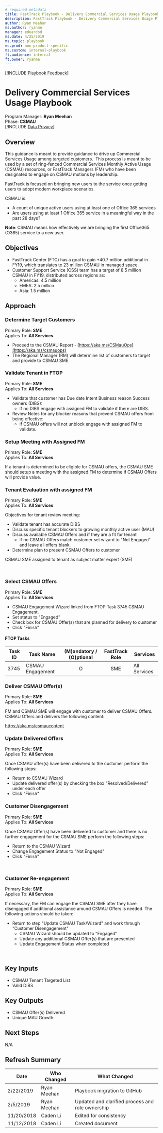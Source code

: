 ```yaml
---  
# required metadata  
title: FastTrack Playbook - Delivery Commercial Services Usage Playbook  
description: FastTrack Playbook - Delivery Commercial Services Usage Playbook  
author: Ryan Meehan  
ms.author: ryanme  
manager: eduardod  
ms.date: 4/25/2019  
ms.topic: playbook  
ms.prod: non-product-specific  
ms.custom: internal-playbook  
ft.audience: internal  
ft.owner: ryanme  
---  
```

[!INCLUDE [Playbook Feedback](./includes/questions-feedback.md)]  

# Delivery Commercial Services Usage Playbook

Program Manager: **Ryan Meehan**  
Phase: **CSMAU**  
[!INCLUDE [Data Privacy](./includes/playbook-data-privacy.md)]  

## Overview

This guidance is meant to provide guidance to drive up Commercial
Services Usage among targeted customers.  This process is meant to be
used by a set of ring-fenced Commercial Services Monthly Active Usage
(CSMAU) resources, or FastTrack Managers (FM) who have been designated
to engage on CSMAU motions by leadership.

FastTrack is focused on bringing new users to the service once getting
users to adopt modern workplace scenarios.

CSMAU is:

  - A count of unique active users using at least one of Office 365
    services
  - Are users using at least 1 Office 365 service in a meaningful way in
    the past 28 days?  

**Note**: CSMAU means how effectively we are bringing the first
Office365 (O365) service to a new user.

## Objectives

  - FastTrack Center (FTC) has a goal to gain +40.7 million additional
    in FY19, which translates to 23 million CSMAU in managed space.
  - Customer Support Service (CSS) team has a target of 8.5 million
    CSMAU in FY19, distributed across regions as:
      - Americas: 4.5 million
      - EMEA: 2.5 million
      - Asia: 1.5 million

## Approach

### Determine Target Customers

Primary Role: **SME**  
Applies To: **All Services**

  - Proceed to the CSMAU Report -
    [https://aka.ms/CSMauOps](https://aka.ms/csmauops)
  - The Regional Manager (RM) will determine list of customers to target
    and provide to CSMAU SME​

### Validate Tenant in FTOP

Primary Role: **SME**  
Applies To: **All Services**

  - Validate that customer has Due date Intent Business reason Success
    owners (DIBS):
      - If no DIBS engage with assigned FM to validate if there are
        DIBS.
  - Review Notes for any blocker reasons that prevent CSMAU offers from
    being effective:
      - ​If CSMAU offers will not unblock engage with assigned FM to
        validate.

### Setup Meeting with Assigned FM

Primary Role: **SME**  
Applies To: **All Services**

If a tenant is determined to be eligible for CSMAU offers, the CSMAU SME
should setup a meeting with the assigned FM to determine if CSMAU Offers
will provide value.

### Tenant Evaluation with assigned FM

Primary Role: **SME**  
Applies To: **All Services**

Objectives for tenant review meeting:

  - Validate tenant has accurate DIBS
  - Discuss specific tenant blockers to growing monthly active user
    (MAU)
  - Discuss available CSMAU Offers and if they are a fit for tenant
      - If no CSMAU Offers match customer set wizard to "Not Engaged"
        and leave all offers blank.
  - Determine plan to present CSMAU Offers to customer

CSMAU SME assigned to tenant as subject matter expert (SME)

​

### Select CSMAU Offers

Primary Role: **SME**  
Applies To: **All Services**

  - CSMAU Engagement Wizard linked from FTOP Task 3745 CSMAU Engagement.
  - Set status to "Engaged"
  - Check box for CSMAU Offer(s) that are planned for delivery to
    customer
  - Click "Finish"

#### FTOP Tasks

| Task ID | Task Name        | (M)andatory / (O)ptional | FastTrack Role | Services     |
| ------- | ---------------- | :----------------------: | :------------: | ------------ |
| 3745    | CSMAU Engagement |            O             |      SME       | All Services |

### Deliver CSMAU Offer(s)

Primary Role: **SME**  
Applies To: **All Services**

FM and CSMAU SME will engage with customer to deliver CSMAU Offers.
CSMAU Offers and delivers the following content:  

<https://aka.ms/csmaucontent>  

### Update Delivered Offers

Primary Role: **SME**  
Applies To: **All Services**

Once CSMAU offer(s) have been delivered to the customer perform the
following steps:

  - Return to CSMAU Wizard
  - Update delivered offer(s) by checking the box "Resolved/Delivered"
    under each offer
  - Click "Finish"​

### Customer Disengagement

Primary Role: **SME**  
Applies To: **All Services**

Once CSMAU Offer(s) have been delivered to customer and there is no
further engagement for the CSMAU SME perform the following steps:

  - Return to the CSMAU Wizard
  - Change Engagement Status to "Not Engaged"
  - Click "Finish"​  

​  

### Customer Re-engagement

Primary Role: **SME**  
Applies To: **All Services**

If necessary, the FM can engage the CSMAU SME after they have disengaged
if additional assistance around CSMAU Offers is needed. The following
actions should be taken:

  - Return to step "Update CSMAU Task/Wizard" and work through "Customer
    Disengagement"
      - CSMAU Wizard should be updated to "Engaged"
      - Update any additional CSMAU Offer(s) that are presented
      - Update Engagement Status when completed​​

​

## Key Inputs

  - CSMAU Tenant Targeted List
  - Valid DIBS

## Key Outputs

  - CSMAU Offer(s) Delivered
  - Unique MAU Growth

## Next Steps

N/A

## Refresh Summary

| Date       | Who Changed | What Changed                                     |
| ---------- | ----------- | ------------------------------------------------ |
| 2/22/2019  | Ryan Meehan | Playbook migration to GitHub                     |
| 2/5/2019   | Ryan Meehan | Updated and clarified process and role ownership |
| 11/20/2018 | Caden Li    | Edited for consistency                           |
| 11/12/2018 | Caden Li    | Created document                                 |
